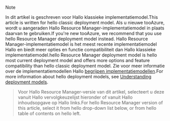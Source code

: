 > [!NOTE]
> <span data-ttu-id="ae3bd-101">In dit artikel is geschreven voor Hallo klassieke implementatiemodel.</span><span class="sxs-lookup"><span data-stu-id="ae3bd-101">This article is written for hello classic deployment model.</span></span> <span data-ttu-id="ae3bd-102">Als u nieuwe tooAzure, wordt u aangeraden Hallo Resource Manager-implementatiemodel in plaats daarvan te gebruiken.</span><span class="sxs-lookup"><span data-stu-id="ae3bd-102">If you're new tooAzure, we recommend that you use hello Resource Manager deployment model instead.</span></span> <span data-ttu-id="ae3bd-103">Hallo Resource Manager-implementatiemodel is het meest recente implementatiemodel Hallo en biedt meer opties en functie compatibiliteit dan Hallo klassieke implementatiemodel.</span><span class="sxs-lookup"><span data-stu-id="ae3bd-103">hello Resource Manager deployment model is hello most current deployment model and offers more options and feature compatibility than hello classic deployment model.</span></span> <span data-ttu-id="ae3bd-104">Zie voor meer informatie over de implementatiemodellen Hallo [begrijpen implementatiemodellen](../articles/resource-manager-deployment-model.md).</span><span class="sxs-lookup"><span data-stu-id="ae3bd-104">For more information about hello deployment models, see [Understanding deployment models](../articles/resource-manager-deployment-model.md).</span></span>

> <span data-ttu-id="ae3bd-105">Voor Hallo Resource Manager-versie van dit artikel, selecteert u deze vanuit Hallo vervolgkeuzelijst hieronder of vanuit Hallo inhoudsopgave op Hallo links.</span><span class="sxs-lookup"><span data-stu-id="ae3bd-105">For hello Resource Manager version of this article, select it from hello drop-down list below, or from hello table of contents on hello left.</span></span>
>
>